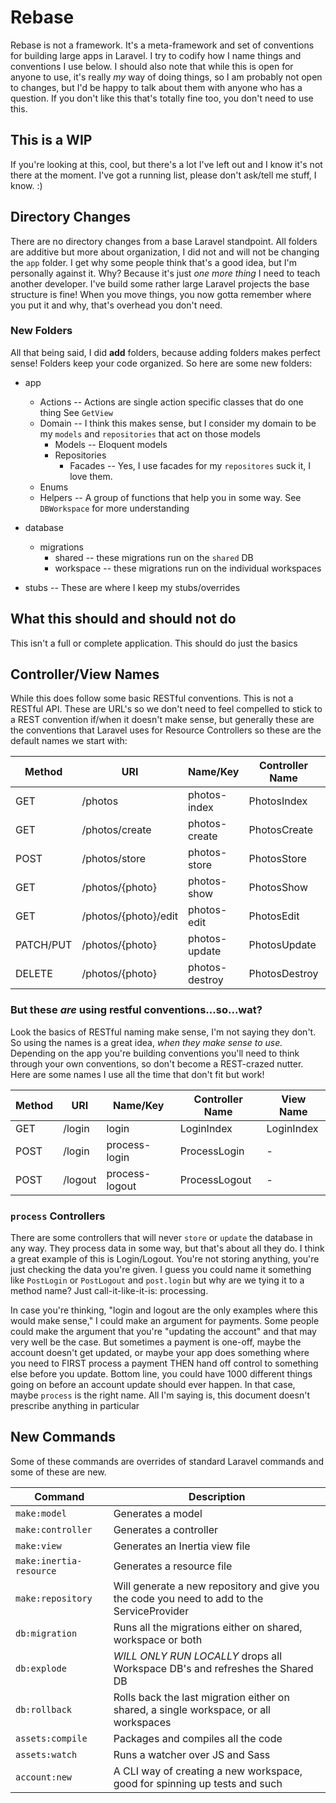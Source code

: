 # Rebase

Rebase is not a framework. It's a meta-framework and set of conventions for building large apps in Laravel. I try to codify how I name things and conventions I use below. I should also note that while this is open for anyone to use, it's really _my_ way of doing things, so I am probably not open to changes, but I'd be happy to talk about them with anyone who has a question. If you don't like this that's totally fine too, you don't need to use this.

## This is a WIP

If you're looking at this, cool, but there's a lot I've left out and I know it's not there at the moment. I've got a running list, please don't ask/tell me stuff, I know. :)

## Directory Changes

There are no directory changes from a base Laravel standpoint. All folders are additive but more about organization, I did not and will not be changing the `app` folder. I get why some people think that's a good idea, but I'm personally against it. Why? Because it's just _one more thing_ I need to teach another developer. I've build some rather large Laravel projects the base structure is fine! When you move things, you now gotta remember where you put it and why, that's overhead you don't need.

### New Folders

All that being said, I did **add** folders, because adding folders makes perfect sense! Folders keep your code organized. So here are some new folders:

-   app

    -   Actions -- Actions are single action specific classes that do one thing See `GetView`
    -   Domain -- I think this makes sense, but I consider my domain to be my `models` and `repositories` that act on those models
        -   Models -- Eloquent models
        -   Repositories
            -   Facades -- Yes, I use facades for my `repositores` suck it, I love them.
    -   Enums
    -   Helpers -- A group of functions that help you in some way. See `DBWorkspace` for more understanding

-   database

    -   migrations
        -   shared -- these migrations run on the `shared` DB
        -   workspace -- these migrations run on the individual workspaces

-   stubs -- These are where I keep my stubs/overrides

## What this should and should not do

This isn't a full or complete application. This should do just the basics

## Controller/View Names

While this does follow some basic RESTful conventions. This is not a RESTful API. These are URL's so we don't need to feel compelled to stick to a REST convention if/when it doesn't make sense, but generally these are the conventions that Laravel uses for Resource Controllers so these are the default names we start with:

| Method    | URI                  | Name/Key       | Controller Name | View Name    |
| --------- | -------------------- | -------------- | --------------- | ------------ |
| GET       | /photos              | photos-index   | PhotosIndex     | PhotosIndex  |
| GET       | /photos/create       | photos-create  | PhotosCreate    | PhotosCreate |
| POST      | /photos/store        | photos-store   | PhotosStore     | -            |
| GET       | /photos/{photo}      | photos-show    | PhotosShow      | PhotosShow   |
| GET       | /photos/{photo}/edit | photos-edit    | PhotosEdit      | PhotosEdit   |
| PATCH/PUT | /photos/{photo}      | photos-update  | PhotosUpdate    | -            |
| DELETE    | /photos/{photo}      | photos-destroy | PhotosDestroy   | -            |

### But these _are_ using restful conventions...so...wat?

Look the basics of RESTful naming make sense, I'm not saying they don't. So using the names is a great idea, _when they make sense to use._ Depending on the app you're building conventions you'll need to think through your own conventions, so don't become a REST-crazed nutter. Here are some names I use all the time that don't fit but work!

| Method | URI     | Name/Key       | Controller Name | View Name  |
| ------ | ------- | -------------- | --------------- | ---------- |
| GET    | /login  | login          | LoginIndex      | LoginIndex |
| POST   | /login  | process-login  | ProcessLogin    | -          |
| POST   | /logout | process-logout | ProcessLogout   | -          |

### `process` Controllers

There are some controllers that will never `store` or `update` the database in any way. They process data in some way, but that's about all they do. I think a great example of this is Login/Logout. You're not storing anything, you're just checking the data you're given. I guess you could name it something like `PostLogin` or `PostLogout` and `post.login` but why are we tying it to a method name? Just call-it-like-it-is: processing.

In case you're thinking, "login and logout are the only examples where this would make sense," I could make an argument for payments. Some people could make the argument that you're "updating the account" and that may very well be the case. But sometimes a payment is one-off, maybe the account doesn't get updated, or maybe your app does something where you need to FIRST process a payment THEN hand off control to something else before you update. Bottom line, you could have 1000 different things going on before an account update should ever happen. In that case, maybe `process` is the right name. All I'm saying is, this document doesn't prescribe anything in particular

## New Commands

Some of these commands are overrides of standard Laravel commands and some of these are new.

| Command                 | Description                                                                                 |
| ----------------------- | ------------------------------------------------------------------------------------------- |
| `make:model`            | Generates a model                                                                           |
| `make:controller`       | Generates a controller                                                                      |
| `make:view`             | Generates an Inertia view file                                                              |
| `make:inertia-resource` | Generates a resource file                                                                   |
| `make:repository`       | Will generate a new repository and give you the code you need to add to the ServiceProvider |
| `db:migration`          | Runs all the migrations either on shared, workspace or both                                 |
| `db:explode`            | _WILL ONLY RUN LOCALLY_ drops all Workspace DB's and refreshes the Shared DB                |
| `db:rollback`           | Rolls back the last migration either on shared, a single workspace, or all workspaces       |
| `assets:compile`        | Packages and compiles all the code                                                          |
| `assets:watch`          | Runs a watcher over JS and Sass                                                             |
| `account:new`           | A CLI way of creating a new workspace, good for spinning up tests and such                  |
